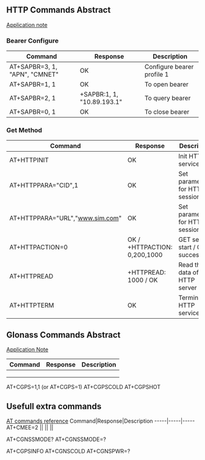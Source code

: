 

## HTTP Commands Abstract

[Application note](https://simcom.ee/documents/SIM7000x/SIM7000%20Series_HTTP_Application%20Note_V1.01.pdf)

### Bearer Configure

Command|Response|Description
-----|-----|-----
AT+SAPBR=3, 1, "APN", "CMNET"|OK|Configure bearer profile 1
AT+SAPBR=1, 1|OK|To open bearer
AT+SAPBR=2, 1|+SAPBR:1, 1, "10.89.193.1"|To query bearer
AT+SAPBR=0, 1|OK|To close bearer

### Get Method

Command|Response|Description
-----|-----|-----
AT+HTTPINIT|OK|Init HTTP service
AT+HTTPPARA="CID",1|OK|Set parameters for HTTP session
AT+HTTPPARA="URL","www.sim.com" |OK|Set parameters for HTTP session
AT+HTTPACTION=0 |OK / +HTTPACTION: 0,200,1000 |GET session start / GET successfully
AT+HTTPREAD|+HTTPREAD: 1000 / OK| Read the data of HTTP server
AT+HTTPTERM|OK|Terminate HTTP service

## Glonass Commands Abstract
[Application Note](https://microchip.ua/simcom/LTE/SIM7500_SIM7600/Application%20Notes/SIM7500_SIM7600%20Series_GNSS_Application%20Note_V2.00.pdf)

Command|Response|Description
-----|-----|-----
||
||
||

AT+CGPS=1,1 (or AT+CGPS=1)
AT+CGPSCOLD
AT+CGPSHOT

## Usefull extra commands
[AT commands reference](https://simcom.ee/documents/SIM7000E/SIM7000%20Series_AT%20Command%20Manual_V1.03.pdf)
Command|Response|Description
-----|-----|-----
AT+CMEE=2 ||
||
||

AT+CGNSSMODE?
AT+CGNSSMODE=?

AT+CGPSINFO
AT+CGNSCOLD
AT+CGNSPWR=? 